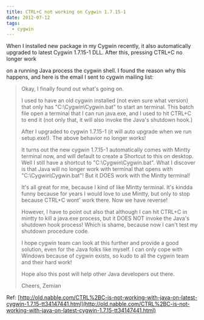 ```yaml
---
title: CTRL+C not working on Cygwin 1.7.15-1
date: 2012-07-12
tags:
  - cygwin
---
```

When I installed new package in my Cygwin recently, it also automatically upgraded to latest Cygwin 1.7.15-1 DLL. After this, pressing CTRL+C no longer work

on a running Java process the cygwin shell. I found the reason why this happens, and here is the email I sent to cygwin mailing list:

> Okay, I finally found out what's going on.
> 
> I used to have an old cygwin installed (not even sure what version) that only has "C:\Cygwin\Cygwin.bat" to start an terminal. This batch file open a terminal that I can run java.exe, and I used to hit CTRL+C to end it (not only that, it will also invoke the Java's shutdown hook.)
> 
> After I upgraded to cygwin 1.7.15-1 (it will auto upgrade when we run setup.exe!). The above behavior no longer works!
> 
> It turns out the new cygwin 1.7.15-1 automatically comes with Mintty terminal now, and will default to create a Shortcut to this on desktop. Well I still have a shortcut to "C:\Cygwin\Cygwin.bat". What I discover is that Java will no longer work with terminal that opens with "C:\Cygwin\Cygwin.bat"! But it DOES work with the Mintty terminal!
> 
> It's all great for me, because I kind of like Mintty terminal. It's kindda funny because for years I would love to use Mintty, but only to stop because CTRL+C wont' work there. Now we have reverse!
> 
> However, I have to point out also that although I can hit CTRL+C in mintty to kill a java.exe process, but it DOES NOT invoke the Java's shutdown hook process! Which is shame, because now I can't test my shutdown procedure code.
> 
> I hope cygwin team can look at this further and provide a good solution, even for the Java folks like myself. I can only cope with Windows because of cygwin exists, so kudo to all the cygwin team and their hard work!
> 
> Hope also this post will help other Java developers out there.
> 
> Cheers,
> Zemian 

Ref: [http://old.nabble.com/CTRL%2BC-is-not-working-with-java-on-latest-cygwin-1.7.15-tt34147441.html](http://old.nabble.com/CTRL%2BC-is-not-working-with-java-on-latest-cygwin-1.7.15-tt34147441.html)